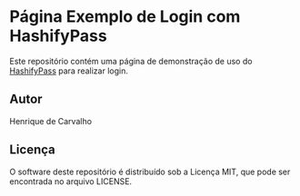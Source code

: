 # Página Exemplo de Login com HashifyPass

Este repositório contém uma página de demonstração de uso do [HashifyPass](https://github.com/decarv/hashify-pass) para realizar login.

## Autor
Henrique de Carvalho

## Licença

O software deste repositório é distribuído sob a Licença MIT, que pode ser encontrada no arquivo LICENSE.
